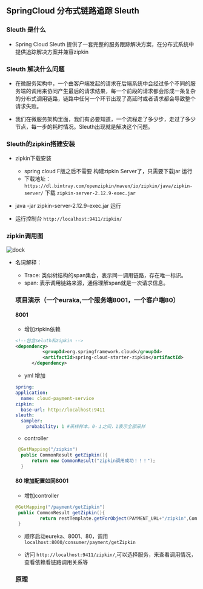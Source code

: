 ## SpringCloud 分布式链路追踪 Sleuth

### Sleuth 是什么
+ Spring Cloud Sleuth 提供了一套完整的服务跟踪解决方案，在分布式系统中提供追踪解决方案并兼容zipkin

### Sleuth 解决什么问题
 + 在微服务架构中，一个由客户端发起的请求在后端系统中会经过多个不同的服务端的调用来协同产生最后的请求结果，每一个前段的请求都会形成一条复杂的分布式调用链路，链路中任何一个环节出现了高延时或者请求都会导致整个请求失败。

  + 我们在微服务架构里面，我们有必要知道，一个流程走了多少步，走过了多少节点，每一步的耗时情况。Sleuth出现就是解决这个问题。

### Sleuth的zipkin搭建安装
+ zipkin下载安装
  - spring cloud F版之后不需要  构建zipkin Server了，只需要下载jar 运行
  - 下载地址： `https://dl.bintray.com/openzipkin/maven/io/zipkin/java/zipkin-server/`  下载 `zipkin-server-2.12.9-exec.jar`

+ java -jar   zipkin-server-2.12.9-exec.jar 运行

+ 运行控制台 `http://localhost:9411/zipkin/`

### zipkin调用图    

<img :src="$withBase('/springcloud/6.png')" alt="dock">

+ 名词解释：
  - Trace: 类似树结构的span集合，表示同一调用链路，存在唯一标识。
  - span: 表示调用链路来源，通俗理解span就是一次请求信息。

  ### 项目演示（一个euraka,一个服务端8001，一个客户端80）
  #### 8001 
  + 增加zipkin依赖
  ````xml
  <!--包含seluth和zipkin -->
  <dependency>
            <groupId>org.springframework.cloud</groupId>
            <artifactId>spring-cloud-starter-zipkin</artifactId>
        </dependency>
  ````

  + yml 增加
  ````yml
  spring:
  application:
    name: cloud-payment-service
  zipkin:
    base-url: http://localhost:9411
  sleuth:
    sampler:
      probability: 1 #采样样本，0-１之间，1表示全部采样
  ````

  + controller
  
  ````java
   @GetMapping("/zipkin")
    public CommonResult getZipkin(){
        return new CommonResult("zipkin调用成功！！！");
    }
  ````

   #### 80 增加配置如同8001 
   + 增加controller
   ````java
   @GetMapping("/payment/getZipkin")
    public CommonResult getZipkin(){
            return restTemplate.getForObject(PAYMENT_URL+"/zipkin",CommonResult.class);
    }
   ````

   + 顺序启动eureka、8001、80，调用 `localhost:8000/consumer/payment/getZipkin`


   + 访问 `http://localhost:9411/zipkin/`,可以选择服务，来查看调用情况，查看依赖看链路调用关系等

   ### 原理
   

  

